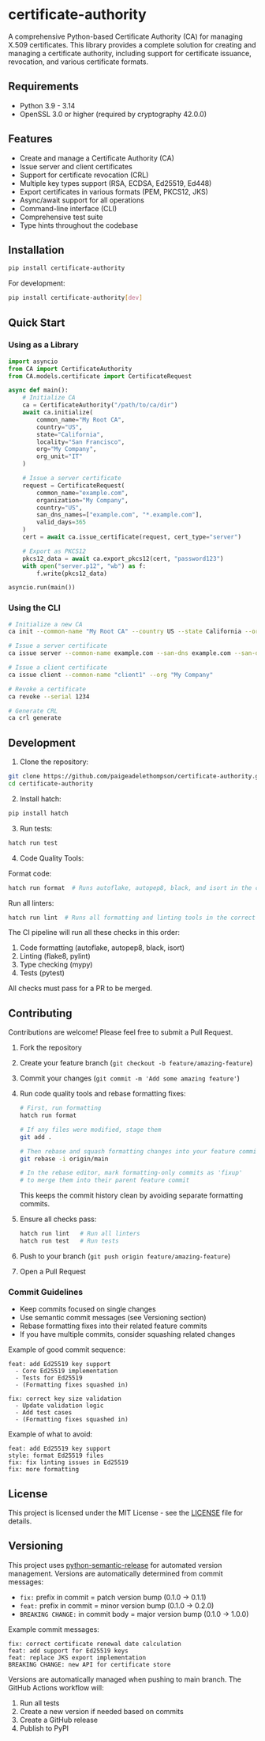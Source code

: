 # certificate-authority

A comprehensive Python-based Certificate Authority (CA) for managing X.509 certificates. This library provides a complete solution for creating and managing a certificate authority, including support for certificate issuance, revocation, and various certificate formats.

## Requirements

- Python 3.9 - 3.14
- OpenSSL 3.0 or higher (required by cryptography 42.0.0)

## Features

- Create and manage a Certificate Authority (CA)
- Issue server and client certificates
- Support for certificate revocation (CRL)
- Multiple key types support (RSA, ECDSA, Ed25519, Ed448)
- Export certificates in various formats (PEM, PKCS12, JKS)
- Async/await support for all operations
- Command-line interface (CLI)
- Comprehensive test suite
- Type hints throughout the codebase

## Installation

```bash
pip install certificate-authority
```

For development:

```bash
pip install certificate-authority[dev]
```

## Quick Start

### Using as a Library

```python
import asyncio
from CA import CertificateAuthority
from CA.models.certificate import CertificateRequest

async def main():
    # Initialize CA
    ca = CertificateAuthority("/path/to/ca/dir")
    await ca.initialize(
        common_name="My Root CA",
        country="US",
        state="California",
        locality="San Francisco",
        org="My Company",
        org_unit="IT"
    )

    # Issue a server certificate
    request = CertificateRequest(
        common_name="example.com",
        organization="My Company",
        country="US",
        san_dns_names=["example.com", "*.example.com"],
        valid_days=365
    )
    cert = await ca.issue_certificate(request, cert_type="server")

    # Export as PKCS12
    pkcs12_data = await ca.export_pkcs12(cert, "password123")
    with open("server.p12", "wb") as f:
        f.write(pkcs12_data)

asyncio.run(main())
```

### Using the CLI

```bash
# Initialize a new CA
ca init --common-name "My Root CA" --country US --state California --org "My Company"

# Issue a server certificate
ca issue server --common-name example.com --san-dns example.com --san-dns "*.example.com"

# Issue a client certificate
ca issue client --common-name "client1" --org "My Company"

# Revoke a certificate
ca revoke --serial 1234

# Generate CRL
ca crl generate
```

## Development

1. Clone the repository:
```bash
git clone https://github.com/paigeadelethompson/certificate-authority.git
cd certificate-authority
```

2. Install hatch:
```bash
pip install hatch
```

3. Run tests:
```bash
hatch run test
```

4. Code Quality Tools:

Format code:
```bash
hatch run format  # Runs autoflake, autopep8, black, and isort in the correct order
```

Run all linters:
```bash
hatch run lint  # Runs all formatting and linting tools in the correct order
```

The CI pipeline will run all these checks in this order:
1. Code formatting (autoflake, autopep8, black, isort)
2. Linting (flake8, pylint)
3. Type checking (mypy)
4. Tests (pytest)

All checks must pass for a PR to be merged.

## Contributing

Contributions are welcome! Please feel free to submit a Pull Request.

1. Fork the repository
2. Create your feature branch (`git checkout -b feature/amazing-feature`)
3. Commit your changes (`git commit -m 'Add some amazing feature'`)
4. Run code quality tools and rebase formatting fixes:
   ```bash
   # First, run formatting
   hatch run format

   # If any files were modified, stage them
   git add .

   # Then rebase and squash formatting changes into your feature commits
   git rebase -i origin/main

   # In the rebase editor, mark formatting-only commits as 'fixup'
   # to merge them into their parent feature commit
   ```
   This keeps the commit history clean by avoiding separate formatting commits.

5. Ensure all checks pass:
   ```bash
   hatch run lint   # Run all linters
   hatch run test   # Run tests
   ```

6. Push to your branch (`git push origin feature/amazing-feature`)
7. Open a Pull Request

### Commit Guidelines

- Keep commits focused on single changes
- Use semantic commit messages (see Versioning section)
- Rebase formatting fixes into their related feature commits
- If you have multiple commits, consider squashing related changes

Example of good commit sequence:
```
feat: add Ed25519 key support
  - Core Ed25519 implementation
  - Tests for Ed25519
  - (Formatting fixes squashed in)

fix: correct key size validation
  - Update validation logic
  - Add test cases
  - (Formatting fixes squashed in)
```

Example of what to avoid:
```
feat: add Ed25519 key support
style: format Ed25519 files
fix: fix linting issues in Ed25519
fix: more formatting
```

## License

This project is licensed under the MIT License - see the [LICENSE](LICENSE) file for details.

## Versioning

This project uses [python-semantic-release](https://python-semantic-release.readthedocs.io/) for automated version management. Versions are automatically determined from commit messages:

- `fix:` prefix in commit = patch version bump (0.1.0 -> 0.1.1)
- `feat:` prefix in commit = minor version bump (0.1.0 -> 0.2.0)
- `BREAKING CHANGE:` in commit body = major version bump (0.1.0 -> 1.0.0)

Example commit messages:
```
fix: correct certificate renewal date calculation
feat: add support for Ed25519 keys
feat: replace JKS export implementation
BREAKING CHANGE: new API for certificate store
```

Versions are automatically managed when pushing to main branch. The GitHub Actions workflow will:
1. Run all tests
2. Create a new version if needed based on commits
3. Create a GitHub release
4. Publish to PyPI 